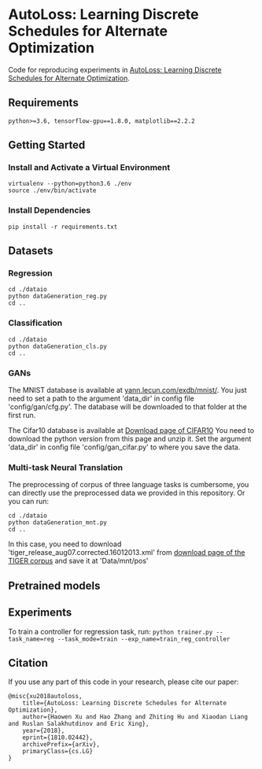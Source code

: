 AutoLoss: Learning Discrete Schedules for Alternate Optimization
======================
Code for reproducing experiments in [AutoLoss: Learning Discrete Schedules for Alternate Optimization](https://arxiv.org/abs/1810.02442).

## Requirements
```
python>=3.6, tensorflow-gpu==1.8.0, matplotlib==2.2.2
```

## Getting Started

### Install and Activate a Virtual Environment
```
virtualenv --python=python3.6 ./env
source ./env/bin/activate
```
### Install Dependencies
```
pip install -r requirements.txt
```

## Datasets
### Regression
```
cd ./dataio
python dataGeneration_reg.py
cd ..
```

### Classification
```
cd ./dataio
python dataGeneration_cls.py
cd ..
```

### GANs
The MNIST database is available at [yann.lecun.com/exdb/mnist/](yan.lecun.com/exdb/mnist).
You just need to set a path to the argument 'data\_dir' in config file 'config/gan/cfg.py'. The database will be downloaded to that folder at the first run.

The Cifar10 database is available at [Download page of CIFAR10](http://www.cs.toronto.edu/~kriz/cifar.html)
You need to download the python version from this page and unzip it. Set the argument 'data\_dir' in config file 'config/gan_cifar.py' to where you save the data.

### Multi-task Neural Translation
The preprocessing of corpus of three language tasks is cumbersome, you can directly use the preprocessed data we provided in this repository.
Or you can run:
```
cd ./dataio
python dataGeneration_mnt.py
cd ..
```
In this case, you need to download 'tiger\_release\_aug07.corrected.16012013.xml' from [download page of the TIGER corpus](http://www.ims.uni-stuttgart.de/forschung/ressourcen/korpora/tiger.en.html) and save it at 'Data/mnt/pos'


## Pretrained models

## Experiments
To train a controller for regression task, run:
`python trainer.py --task_name=reg --task_mode=train --exp_name=train_reg_controller`


## Citation
If you use any part of this code in your research, please cite our paper:
```
@misc{xu2018autoloss,
    title={AutoLoss: Learning Discrete Schedules for Alternate Optimization},
    author={Haowen Xu and Hao Zhang and Zhiting Hu and Xiaodan Liang and Ruslan Salakhutdinov and Eric Xing},
    year={2018},
    eprint={1810.02442},
    archivePrefix={arXiv},
    primaryClass={cs.LG}
}
```
